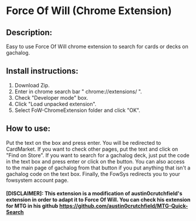 # Force Of Will (Chrome Extension)

## Description:
Easy to use Force Of Will chrome extension to search for cards or decks on gachalog.

## Install instructions:
1. Download Zip.
2. Enter in chrome search bar " chrome://extensions/ ". 
3. Check "Developer mode" box. 
4. Click "Load unpacked extension". 
5. Select FoW-ChromeExtension folder and click "OK".

## How to use:
Put the text on the box and press enter. You will be redirected to CardMarket. If you want to check other pages, put the text and click on "Find on Store".
If you want to search for a gachalog deck, just put the code in the text box and press enter or click on the button. You can also access to the main page of gachalog from that button if you put anything that isn't a gachalog code on the text box.
Finally, the FowSys redirects you to your fowsystem account page.

#### [DISCLAIMER]:  This extension is a modification of austin0crutchfield's extension in order to adapt it to Force Of Will. You can check his extension for MTG in his github https://github.com/austin0crutchfield/MTG-Quick-Search
